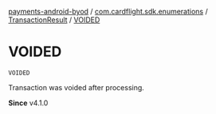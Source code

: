 [payments-android-byod](../../index.md) / [com.cardflight.sdk.enumerations](../index.md) / [TransactionResult](index.md) / [VOIDED](./-v-o-i-d-e-d.md)

# VOIDED

`VOIDED`

Transaction was voided after processing.

**Since**
v4.1.0

